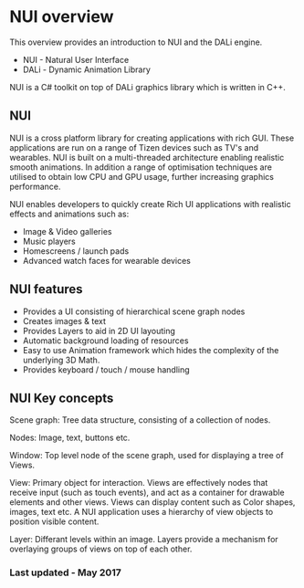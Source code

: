 # NUI overview

This overview provides an introduction to NUI and the DALi engine.

+ NUI  - Natural User Interface
+ DALi - Dynamic Animation Library

NUI is a C# toolkit on top of DALi graphics library which is written in C++.

## NUI 

NUI is a cross platform library for creating applications with rich GUI. These applications are run on a
range of Tizen devices such as TV's and wearables. NUI is built on a multi-threaded architecture enabling
realistic smooth animations. In addition a range of optimisation techniques are utilised to obtain low CPU and GPU
usage, further increasing graphics performance.

NUI enables developers to quickly create Rich UI applications with realistic effects and animations such as:

 + Image & Video galleries
 + Music players
 + Homescreens / launch pads
 + Advanced watch faces for wearable devices

## NUI features

 + Provides a UI consisting of hierarchical scene graph nodes
 + Creates images & text
 + Provides Layers to aid in 2D UI layouting
 + Automatic background loading of resources
 + Easy to use Animation framework which hides the complexity of the underlying 3D Math.
 + Provides keyboard / touch / mouse handling

## NUI Key concepts

Scene graph: Tree data structure, consisting of a collection of nodes.

Nodes:       Image, text, buttons etc.

Window:      Top level node of the scene graph, used for displaying a tree of Views.

View:        Primary object for interaction. Views are effectively nodes that receive input (such as touch events),
             and act as a container for drawable elements and other views. Views can display content such as Color shapes, images, text etc.
             A NUI application uses a hierarchy of view objects to position visible content.

Layer:       Differant levels within an image. Layers provide a mechanism for overlaying groups of views on top of each other.

### Last updated - May 2017



